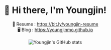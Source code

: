<h1 align="center">👋 Hi there, I'm Youngjin!</h1>
<div align="center">
  📝 Resume : <a href="https://bit.ly/youngjinmo_resume" target="_blank">https://bit.ly/youngjin-resume</a><br>
  🖥 Blog   : <a href="https://youngjinmo.github.io" target="_blank">https://youngjinmo.github.io</a><br><br>
  <img src="https://github-readme-stats.vercel.app/api?username=youngjinmo&show_icons=true&theme=dracula" alt="Youngjin's GitHub stats"/>
</div>
